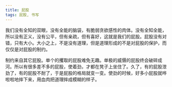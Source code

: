 ```yaml
---
title: 屁股
tags: 屁股, 书写
---
```



我们没有全知的双眼，没有全能的脑袋，有脆弱贪欲感性的肉体。没有全知全能，所以没有正义，没有公平，但有亲疏，但有喜好，这就是我们的屁股。屁股没有对错，只有大小。大小之上，不是没有道理，但是道理形成的不是对屁股的保护，而仅仅是对屁股的制约。

制约来自其它屁股。单个的攫取的屁股难免无趣。单极的威慑的屁股终会破碎成河。所以有很多差不多的屁股，使着劲，才都在凳子上坐住了。久了，有的屁股泄劲了，有的屁股不耐了，于是屁股的格局就变一变。使劲的时候，好多小屁股就哗啦啦地摔下来，用血肉把道理摔成模糊的样子。

